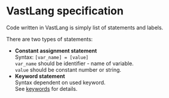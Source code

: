 # VastLang specification

Code written in VastLang is simply list of statements and labels.

There are two types of statements:

 - **Constant assignment statement**  
   Syntax: `[var_name] = [value]`  
   `var_name` should be identifier - name of variable.  
   `value` should be constant number or string.
 - **Keyword statement**  
   Syntax dependent on used keyword.  
   See [keywords](/lang-spec/keywords/) for details.